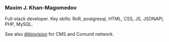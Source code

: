 ### Maxim J. Khan-Magomedov

Full-stack developer. Key skills: RoR, postgresql, HTML, CSS, JS, JSONAPI, PHP, MySQL.

See also [@biovision](https://github.com/Biovision) for CMS and Comunit network.

<!--
**ozgg/ozgg** is a ✨ _special_ ✨ repository because its `README.md` (this file) appears on your GitHub profile.

Here are some ideas to get you started:

- 🔭 I’m currently working on ...
- 🌱 I’m currently learning ...
- 👯 I’m looking to collaborate on ...
- 🤔 I’m looking for help with ...
- 💬 Ask me about ...
- 📫 How to reach me: ...
- 😄 Pronouns: ...
- ⚡ Fun fact: ...
-->
